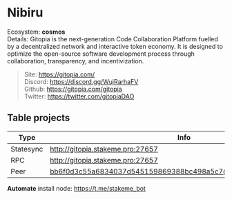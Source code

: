 # Nibiru

Ecosystem: **cosmos** </br>
Details: Gitopia is the next-generation Code Collaboration Platform fuelled by 
a decentralized network and interactive token economy.
It is designed to optimize the open-source software 
development process through collaboration, transparency, 
and incentivization.</br>

> Site: https://gitopia.com/ </br>
> Discord: https://discord.gg/WujRarhaFV </br>
> Github: https://gitopia.com/gitopia </br>
> Twitter: https://twitter.com/gitopiaDAO </br>
## Table projects
| Type      | Info      |
|-----------|-----------|
| Statesync | http://gitopia.stakeme.pro:27657 |
| RPC       | http://gitopia.stakeme.pro:27657       |
| Peer      | bb6f0d3c55a6834037d545159869388bc498a5c7@gitopia.stakeme.pro:27656      |

**Automate** install node: https://t.me/stakeme_bot
